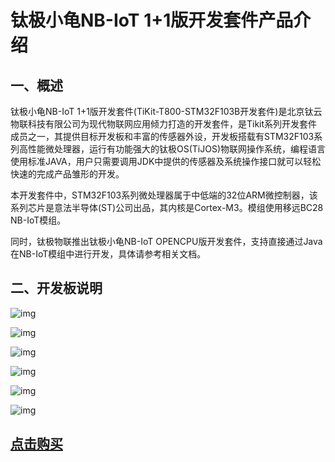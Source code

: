 
# 钛极小龟NB-IoT 1+1版开发套件产品介绍

## 一、概述

钛极小龟NB-IoT 1+1版开发套件(TiKit-T800-STM32F103B开发套件)是北京钛云物联科技有限公司为现代物联网应用倾力打造的开发套件，是Tikit系列开发套件成员之一，其提供目标开发板和丰富的传感器外设，开发板搭载有STM32F103系列高性能微处理器，运行有功能强大的钛极OS(TiJOS)物联网操作系统，编程语言使用标准JAVA，用户只需要调用JDK中提供的传感器及系统操作接口就可以轻松快速的完成产品雏形的开发。

本开发套件中，STM32F103系列微处理器属于中低端的32位ARM微控制器，该系列芯片是意法半导体(ST)公司出品，其内核是Cortex-M3。模组使用移远BC28 NB-IoT模组。 

同时，钛极物联推出钛极小龟NB-IoT OPENCPU版开发套件，支持直接通过Java在NB-IoT模组中进行开发，具体请参考相关文档。


## 二、开发板说明



![img](.\Picture\O1CN011WiyYy5iFhC65Ca_!!376382823.jpg) 

![img](.\Picture\O1CN011WiyYvz5rzrWjcv_!!376382823.jpg) 





![img](.\Picture\O1CN011WiyYzAvAfkWLoY_!!376382823.jpg) 

![img](.\Picture\O1CN011WiyYxE64rwJn1X_!!376382823.jpg) 

![img](.\Picture\O1CN011WiyYvQPorhlBze_!!376382823.jpg) 



![img](.\Picture\O1CN011WiyYvaVmUki9mT_!!376382823.jpg) 



## [点击购买](https://item.taobao.com/item.htm?spm=a1z10.5-c-s.w4002-18893527806.16.74d35223AyEZOf&id=580497442612)

